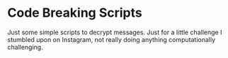 # Code Breaking Scripts
Just some simple scripts to decrypt messages. Just for a little challenge I stumbled upon on Instagram, not really doing anything computationally challenging.
